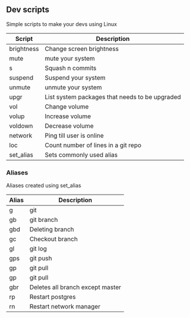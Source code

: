 ## Dev scripts

Simple scripts to make your devs using Linux

| Script     | Description                                    |
| ---------- | ---------------------------------------------- |
| brightness | Change screen brightness                       |
| mute       | mute your system                               |
| s          | Squash n commits                               |
| suspend    | Suspend your system                            |
| unmute     | unmute your system                             |
| upgr       | List system packages that needs to be upgraded |
| vol        | Change volume                                  |
| volup      | Increase volume                                |
| voldown    | Decrease volume                                |
| network    | Ping till user is online                       |
| loc        | Count number of lines in a git repo            |
| set_alias  | Sets commonly used alias                       |

### Aliases

Aliases created using set_alias

| Alias     | Description                                    |
| --------- | ---------------------------------------------- |
| g         | git                                            |
| gb        | git branch                                     |
| gbd       | Deleting branch                                |
| gc        | Checkout branch                                |
| gl        | git log                                        |
| gps       | git push                                       |
| gp        | git pull                                       |
| gp        | git pull                                       |
| gbr       | Deletes all branch except master               |
| rp        | Restart postgres                               |
| rn        | Restart network manager                        |


